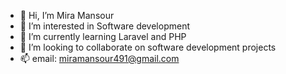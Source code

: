 - 👋 Hi, I’m Mira Mansour
- 👀 I’m interested in Software development
- 🌱 I’m currently learning Laravel and PHP
- 💞️ I’m looking to collaborate on software development projects
- 📫 email: miramansour491@gmail.com

<!---
m-mansour1/m-mansour1 is a ✨ special ✨ repository because its `README.md` (this file) appears on your GitHub profile.
You can click the Preview link to take a look at your changes.
--->
